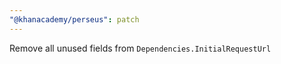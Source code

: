 ```yaml
---
"@khanacademy/perseus": patch
---
```


Remove all unused fields from `Dependencies.InitialRequestUrl`
